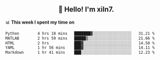 <h2 align="center">👋 Hello! I'm xiln7.</h2>

📊 **This week I spent my time on**
<!--START_SECTION:waka-->

```txt
Python        4 hrs 18 mins   ███████▓░░░░░░░░░░░░░░░░░   31.21 %
MATLAB        2 hrs 59 mins   █████▒░░░░░░░░░░░░░░░░░░░   21.66 %
HTML          2 hrs           ███▓░░░░░░░░░░░░░░░░░░░░░   14.58 %
YAML          1 hr 56 mins    ███▓░░░░░░░░░░░░░░░░░░░░░   14.11 %
Markdown      1 hr 41 mins    ███░░░░░░░░░░░░░░░░░░░░░░   12.23 %
```

<!--END_SECTION:waka-->


